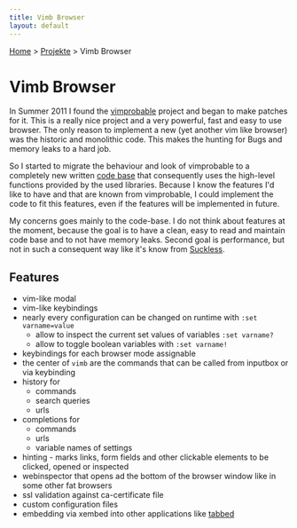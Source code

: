 ```yaml
---
title: Vimb Browser
layout: default
---
```

[Home](/) > [Projekte](/projects/index.html) > Vimb Browser

# Vimb Browser

In Summer 2011 I found the [vimprobable](vimprobable.html) project and began
to make patches for it. This is a really nice project and a very powerful,
fast and easy to use browser. The only reason to implement a new (yet another
vim like browser) was the historic and monolithic code. This makes the hunting
for Bugs and memory leaks to a hard job. 

So I started to migrate the behaviour and look of vimprobable to a completely
new written [code base][vimb] that consequently uses the high-level functions provided
by the used libraries. Because I know the features I'd like to have and that
are known from vimprobable, I could implement the code to fit this features,
even if the features will be implemented in future.

My concerns goes mainly to the code-base. I do not think about features at the
moment, because the goal is to have a clean, easy to read and maintain code
base and to not have memory leaks. Second goal is performance, but not in such
a consequent way like it's know from [Suckless][].

## Features

- vim-like modal
- vim-like keybindings
- nearly every configuration can be changed on runtime with `:set varname=value`
  - allow to inspect the current set values of variables `:set varname?`
  - allow to toggle boolean variables with `:set varname!`
- keybindings for each browser mode assignable
- the center of `vimb` are the commands that can be called from inputbox or
  via keybinding
- history for
  - commands
  - search queries
  - urls
- completions for
  - commands
  - urls
  - variable names of settings
- hinting - marks links, form fields and other clickable elements to be
  clicked, opened or inspected
- webinspector that opens ad the bottom of the browser window like in some
  other fat browsers
- ssl validation against ca-certificate file
- custom configuration files
- embedding via xembed into other applications like [tabbed][]

[suckless]: http://suckless.org/
[vimb]:     https://github.com/fanglingsu/vimb  "Vimb Browser"
[tabbed]:   http://tools.suckless.org/tabbed/
